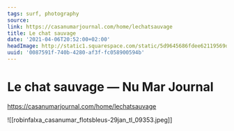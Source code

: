 ```yaml
---
tags: surf, photography
source:
link: https://casanumarjournal.com/home/lechatsauvage
title: Le chat sauvage
date: '2021-04-06T20:52:00+02:00'
headImage: http://static1.squarespace.com/static/5d9645686fdee62119569dec/5da462722d11583e99b2ba77/605f2b63b721401f99db1fe1/1616940233107/robinfalxa_casanumar_flotsbleus-29jan_tl_09353.JPG?format=1500w
uuid: '0087591f-740b-4280-af3f-fc058900594b'
---
```


# Le chat sauvage — Nu Mar Journal
https://casanumarjournal.com/home/lechatsauvage

![[robinfalxa_casanumar_flotsbleus-29jan_tl_09353.jpeg]]
